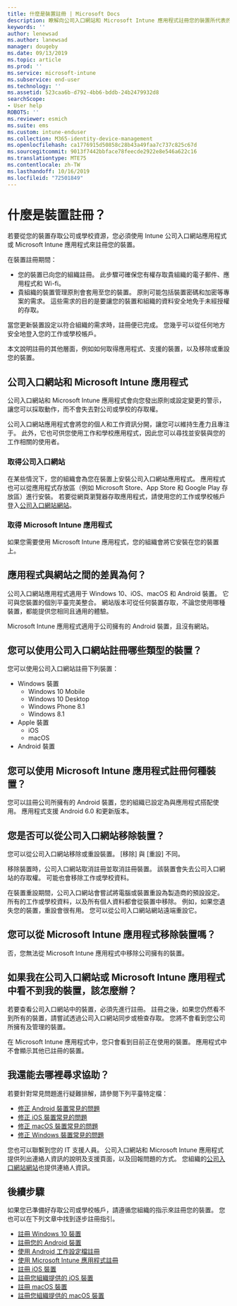 ```yaml
---
title: 什麼是裝置註冊 | Microsoft Docs
description: 瞭解向公司入口網站和 Microsoft Intune 應用程式註冊您的裝置所代表的意義。
keywords: ''
author: lenewsad
ms.author: lanewsad
manager: dougeby
ms.date: 09/13/2019
ms.topic: article
ms.prod: ''
ms.service: microsoft-intune
ms.subservice: end-user
ms.technology: ''
ms.assetid: 523caa6b-d792-4bb6-bddb-24b2479932d8
searchScope:
- User help
ROBOTS: ''
ms.reviewer: esmich
ms.suite: ems
ms.custom: intune-enduser
ms.collection: M365-identity-device-management
ms.openlocfilehash: ca1776915d50858c28b43a49faa7c737c825c67d
ms.sourcegitcommit: 9013f7442bbface78feecde2922e8e546a622c16
ms.translationtype: MTE75
ms.contentlocale: zh-TW
ms.lasthandoff: 10/16/2019
ms.locfileid: "72501849"
---
```

# <a name="what-is-device-enrollment"></a>什麼是裝置註冊？
若要從您的裝置存取公司或學校資源，您必須使用 Intune 公司入口網站應用程式或 Microsoft Intune 應用程式來註冊您的裝置。 

在裝置註冊期間：

* 您的裝置已向您的組織註冊。 此步驟可確保您有權存取貴組織的電子郵件、應用程式和 Wi-fi。 
* 貴組織的裝置管理原則會套用至您的裝置。 原則可能包括裝置密碼和加密等專案的需求。 這些需求的目的是要讓您的裝置和組織的資料安全地免于未經授權的存取。

當您更新裝置設定以符合組織的需求時，註冊便已完成。 您幾乎可以從任何地方安全地登入您的工作或學校帳戶。  

本文說明註冊的其他層面，例如如何取得應用程式、支援的裝置，以及移除或重設您的裝置。  

## <a name="company-portal-and-microsoft-intune-app"></a>公司入口網站和 Microsoft Intune 應用程式

公司入口網站和 Microsoft Intune 應用程式會向您發出原則或設定變更的警示，讓您可以採取動作，而不會失去對公司或學校的存取權。 

公司入口網站應用程式會將您的個人和工作資訊分開，讓您可以維持生產力且專注于。 此外，它也可供您使用工作和學校應用程式，因此您可以尋找並安裝與您的工作相關的使用者。  

### <a name="get-company-portal"></a>取得公司入口網站

在某些情況下，您的組織會為您在裝置上安裝公司入口網站應用程式。 應用程式也可以從應用程式存放區（例如 Microsoft Store、App Store 和 Google Play 存放區）進行安裝。 若要從網頁瀏覽器存取應用程式，請使用您的工作或學校帳戶登入[公司入口網站網站](https://go.microsoft.com/fwlink/?linkid=2010980)。  

### <a name="get-microsoft-intune-app"></a>取得 Microsoft Intune 應用程式

如果您需要使用 Microsoft Intune 應用程式，您的組織會將它安裝在您的裝置上。  

## <a name="whats-the-difference-between-the-apps-and-the-website"></a>應用程式與網站之間的差異為何？
公司入口網站應用程式適用于 Windows 10、iOS、macOS 和 Android 裝置。 它可與您裝置的個別平臺完美整合。 網站版本可從任何裝置存取，不論您使用哪種裝置，都能提供您相同且通用的體驗。 

Microsoft Intune 應用程式適用于公司擁有的 Android 裝置，且沒有網站。  

## <a name="what-kind-of-devices-can-you-enroll-with-company-portal"></a>您可以使用公司入口網站註冊哪些類型的裝置？
您可以使用公司入口網站註冊下列裝置：  

- Windows 裝置
  - Windows 10 Mobile
  - Windows 10 Desktop
  - Windows Phone 8.1
  - Windows 8.1
- Apple 裝置
    - iOS
    - macOS
- Android 裝置


## <a name="what-kind-of-devices-can-you-enroll-with-the-microsoft-intune-app"></a>您可以使用 Microsoft Intune 應用程式註冊何種裝置？  
您可以註冊公司所擁有的 Android 裝置，您的組織已設定為與應用程式搭配使用。 應用程式支援 Android 6.0 和更新版本。 

## <a name="can-you-remove-a-device-from-the-company-portal"></a>您是否可以從公司入口網站移除裝置？
您可以從公司入口網站移除或重設裝置。 [移除]  與 [重設]  不同。

移除裝置時，公司入口網站取消註冊並取消註冊裝置。 該裝置會失去公司入口網站的存取權。 可能也會移除工作或學校資料。 

在裝置重設期間，公司入口網站會嘗試將電腦或裝置重設為製造商的預設設定。 所有的工作或學校資料，以及所有個人資料都會從裝置中移除。 例如，如果您遺失您的裝置，重設會很有用。 您可以從公司入口網站網站遠端重設它。  

## <a name="can-you-remove-a-device-from-the-microsoft-intune-app"></a>您可以從 Microsoft Intune 應用程式移除裝置嗎？
否，您無法從 Microsoft Intune 應用程式中移除公司擁有的裝置。  

## <a name="what-if-i-cant-see-my-device-in-the-company-portal-or-microsoft-intune-app"></a>如果我在公司入口網站或 Microsoft Intune 應用程式中看不到我的裝置，該怎麼辦？
若要查看公司入口網站中的裝置，必須先進行註冊。 註冊之後，如果您仍然看不到所有的裝置，請嘗試透過公司入口網站同步或檢查存取。 您將不會看到您公司所擁有及管理的裝置。

在 Microsoft Intune 應用程式中，您只會看到目前正在使用的裝置。 應用程式中不會顯示其他已註冊的裝置。  

## <a name="where-else-can-i-go-for-help"></a>我還能去哪裡尋求協助？  
若要針對常見問題進行疑難排解，請參閱下列平臺特定檔：  

- [修正 Android 裝置常見的問題](check-compliance-on-your-device-android.md)  
- [修正 iOS 裝置常見的問題](troubleshoot-your-device-ios.md)
- [修正 macOS 裝置常見的問題](troubleshoot-your-device-macos.md)
- [修正 Windows 裝置常見的問題](troubleshoot-your-device-windows.md)

您也可以聯繫到您的 IT 支援人員。 公司入口網站和 Microsoft Intune 應用程式提供列出連絡人資訊的說明及支援頁面，以及回報問題的方式。 您組織的[公司入口網站網站](https://go.microsoft.com/fwlink/?linkid=2010980)也提供連絡人資訊。  

## <a name="next-steps"></a>後續步驟  

如果您已準備好存取公司或學校帳戶，請遵循您組織的指示來註冊您的裝置。 您也可以在下列文章中找到逐步註冊指引。

* [註冊 Windows 10 裝置](enroll-windows-10-device.md)
* [註冊您的 Android 裝置](enroll-device-android-company-portal.md)
* [使用 Android 工作設定檔註冊](enroll-device-android-work-profile.md)
* [使用 Microsoft Intune 應用程式註冊](enroll-device-android-microsoft-intune-app.md)
* [註冊 iOS 裝置](enroll-your-device-in-intune-ios.md)
* [註冊您組織提供的 iOS 裝置](enroll-your-device-dep-ios.md)
* [註冊 macOS 裝置](enroll-your-device-in-intune-macos-cp.md)
* [註冊您組織提供的 macOS 裝置](enroll-company-device-macos.md)


